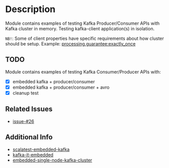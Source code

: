 # Description
Module contains examples of testing Kafka Producer/Consumer APIs with Kafka cluster in memory.
Testing kafka-client application(s) in isolation.

`NB!`: Some of client properties have specific requirements about how cluster should be setup. 
Example: [processing.guarantee:exactly_once](https://kafka.apache.org/22/documentation/streams/developer-guide/config-streams.html#processing-guarantee)

## TODO
Module contains examples of testing Kafka Consumer/Producer APIs with: 
- [X] embedded kafka + producer/consumer
- [X] embedded kafka + producer/consumer + avro
- [X] cleanup test

## Related Issues
* [issue-#26](https://github.com/confluentinc/kafka-streams-examples/issues/26)
 
## Additional Info
* [scalatest-embedded-kafka](https://github.com/manub/scalatest-embedded-kafka) 
* [kafka-it-embedded](https://github.com/asmaier/mini-kafka/blob/master/src/test/java/de/am/KafkaProducerIT.java) 
* [embedded-single-node-kafka-cluster](https://www.confluent.io/blog/stream-processing-part-2-testing-your-streaming-application)
 